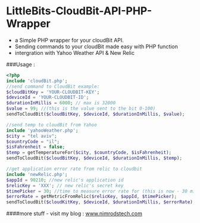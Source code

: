 # LittleBits-CloudBit-API-PHP-Wrapper

* a Simple PHP wrapper for your cloudBit API.
* Sending commands to your cloudBit made easy with PHP function
* intergration with Yahoo Weather API & New Relic

###Usage :
```php 
<?php
include 'cloudBit.php';
//send command to CloudBit example:
$cloudBitKey = 'YOUR-CLOUDBIT-KEY';
$deviceId = 'YOUR-CLOUDBIT-ID';
$durationInMillis = 6000; // max is 32000
$value = 99; //(this is the value sent to the bit 0-100)
sendToCloudBit($cloudBitKey, $deviceId, $durationInMillis, $value);

//send temp to cloudBit from Yahoo
include 'yahooWeather.php';
$city = "tel aviv";
$countryCode = "il";
$isFahrenheit = false;
$temp = getTemperatureFor($city, $countryCode, $isFahrenheit);
sendToCloudBit($cloudBitKey, $deviceId, $durationInMillis, $temp);

//get application error rate from relic to cloudbit
include 'newRelic.php';
$appId = 90210; //new relic's application id
$relicKey = 'XXX'; // new relic's secret key
$timePicker = 30; //time to measure error rate for (this is now - 30 minutes)
$errorRate = getMetricFromRelic($relicKey, $appId, $timePicker);
sendToCloudBit($cloudKitKey, $deviceId, $durationInMillis, $errorRate);
```

####more stuff - visit my blog : www.nimrodstech.com

